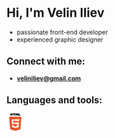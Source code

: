 # Hi, I'm Velin Iliev
- passionate front-end developer
- experienced graphic designer

## Connect with me: 
- **veliniliev@gmail.com**

## Languages and tools:
<img src="./logos/HTML5_logo_and_wordmark.svg" alt="HTML5" width="40" height="40">